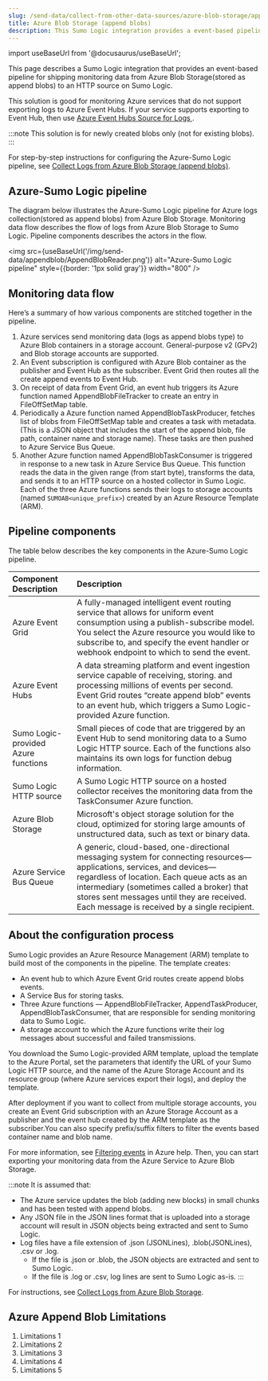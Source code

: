 ```yaml
---
slug: /send-data/collect-from-other-data-sources/azure-blob-storage/append-blob
title: Azure Blob Storage (append blobs)
description: This Sumo Logic integration provides a event-based pipeline for shipping monitoring data from Azure Blob Storage to an HTTP source on Sumo Logic.
---
```

import useBaseUrl from '@docusaurus/useBaseUrl';

This page describes a Sumo Logic integration that provides an event-based pipeline for shipping monitoring data from Azure Blob Storage(stored as append blobs) to an HTTP source on Sumo Logic.

This solution is good for monitoring Azure services that do not support exporting logs to Azure Event Hubs. If your service supports exporting to Event Hub, then use [Azure Event Hubs Source for Logs
](/docs/send-data/collect-from-other-data-sources/azure-monitoring/ms-azure-event-hubs-source/).

:::note
This solution is for newly created blobs only (not for existing blobs).
:::

For step-by-step instructions for configuring the Azure-Sumo Logic pipeline, see [Collect Logs from Azure Blob Storage (append blobs)](/docs/send-data/collect-from-other-data-sources/azure-blob-storage/append-blob/collect-logs).

## Azure-Sumo Logic pipeline

The diagram below illustrates the Azure-Sumo Logic pipeline for Azure logs collection(stored as append blobs) from Azure Blob Storage. Monitoring data flow describes the flow of logs from Azure Blob Storage to Sumo Logic.  Pipeline components describes the actors in the flow.

<img src={useBaseUrl('/img/send-data/appendblob/AppendBlobReader.png')} alt="Azure-Sumo Logic pipeline" style={{border: '1px solid gray'}} width="800" />

## Monitoring data flow

Here’s a summary of how various components are stitched together in the pipeline.

1. Azure services send monitoring data (logs as append blobs type) to Azure Blob containers in a storage account. General-purpose v2 (GPv2) and Blob storage accounts are supported.
1. An Event subscription is configured with Azure Blob container as the publisher and Event Hub as the subscriber. Event Grid then routes all the create append events to Event Hub.
1. On receipt of data from Event Grid, an event hub triggers its Azure function named AppendBlobFileTracker to create an entry in FileOffSetMap table.
1. Periodically a Azure function named AppendBlobTaskProducer, fetches list of blobs from FileOffSetMap table and creates a task with metadata. (This is a JSON object that includes the start of the append blob, file path, container name and storage name). These tasks are then pushed to Azure Service Bus Queue.
1. Another Azure function named AppendBlobTaskConsumer is triggered in response to a new task in Azure Service Bus Queue. This function reads the data in the given range (from start byte), transforms the data, and sends it to an HTTP source on a hosted collector in Sumo Logic. Each of the three Azure functions sends their logs to storage accounts (named `SUMOAB<unique_prefix>`) created by an Azure Resource Template (ARM).

## Pipeline components

The table below describes the key components in the Azure-Sumo Logic pipeline.

| Component Description     | Description |
|:--|:--|
| Azure Event Grid | A fully-managed intelligent event routing service that allows for uniform event consumption using a publish-subscribe model. You select the Azure resource you would like to subscribe to, and specify the event handler or webhook endpoint to which to send the event.  |
| Azure Event Hubs | A data streaming platform and event ingestion service capable of receiving, storing. and processing millions of events per second. Event Grid routes “create append blob” events to an event hub, which triggers a Sumo Logic-provided Azure function. |
| Sumo Logic-provided Azure functions | Small pieces of code that are triggered by an Event Hub to send monitoring data to a Sumo Logic HTTP source. Each of the functions also maintains its own logs for function debug information. |
| Sumo Logic HTTP source | A Sumo Logic HTTP source on a hosted collector receives the monitoring data from the TaskConsumer Azure function. |
| Azure Blob Storage | Microsoft's object storage solution for the cloud, optimized for storing large amounts of unstructured data, such as text or binary data. |
| Azure Service Bus Queue | A generic, cloud-based, one-directional messaging system for connecting resources—applications, services, and devices—regardless of location. Each queue acts as an intermediary (sometimes called a broker) that stores sent messages until they are received. Each message is received by a single recipient. |

## About the configuration process

 Sumo Logic provides an Azure Resource Management (ARM) template to build most of the components in the pipeline. The template creates:

* An event hub to which Azure Event Grid routes create append blobs events.
* A Service Bus for storing tasks.
* Three Azure functions — AppendBlobFileTracker, AppendTaskProducer, AppendBlobTaskConsumer, that are responsible for sending monitoring data to Sumo Logic.
* A storage account to which the Azure functions write their log messages about successful and failed transmissions.

You download the Sumo Logic-provided ARM template, upload the template to the Azure Portal, set the parameters that identify the URL of your Sumo Logic HTTP source, and the name of the Azure Storage Account and its resource group (where Azure services export their logs), and deploy the template.

After deployment if you want to collect from multiple storage accounts, you create an Event Grid subscription with an Azure Storage Account as a publisher and the event hub created by the ARM template as the subscriber.You can also specify prefix/suffix filters to filter the events based container name and blob name.

For more information, see [Filtering events](https://docs.microsoft.com/en-us/azure/storage/blobs/storage-blob-event-overview#filtering-events) in Azure help. Then, you can start exporting your monitoring data from the Azure Service to Azure Blob Storage.

:::note
It is assumed that:

* The Azure service updates the blob (adding new blocks) in small chunks and has been tested with append blobs.
* Any JSON file in the JSON lines format that is uploaded into a storage account will result in JSON objects being extracted and sent to Sumo Logic.
* Log files have a file extension of .json (JSONLines), .blob(JSONLines), .csv or .log.
  * If the file is .json or .blob, the JSON objects are extracted and sent to Sumo Logic.
  * If the file is .log or .csv, log lines are sent to Sumo Logic as-is.
:::

For instructions, see [Collect Logs from Azure Blob Storage](/docs/send-data/collect-from-other-data-sources/azure-blob-storage/append-blob/collect-logs).

## Azure Append Blob Limitations

1. Limitations 1
1. Limitations 2
1. Limitations 3
1. Limitations 4
1. Limitations 5
